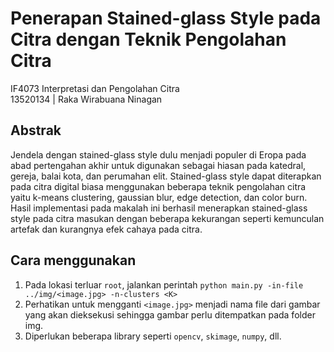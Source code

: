 # Penerapan Stained-glass Style pada Citra dengan Teknik Pengolahan Citra

IF4073 Interpretasi dan Pengolahan Citra <br>
13520134 | Raka Wirabuana Ninagan

## Abstrak

Jendela dengan stained-glass style dulu menjadi populer di Eropa pada abad pertengahan akhir untuk digunakan sebagai hiasan pada katedral, gereja, balai kota, dan perumahan elit. Stained-glass style dapat diterapkan pada citra digital biasa menggunakan beberapa teknik pengolahan citra yaitu k-means clustering, gaussian blur, edge detection, dan color burn. Hasil implementasi pada makalah ini berhasil menerapkan stained-glass style pada citra masukan dengan beberapa kekurangan seperti kemunculan artefak dan kurangnya efek cahaya pada citra.

## Cara menggunakan

1. Pada lokasi terluar `root`, jalankan perintah `python main.py -in-file ../img/<image.jpg> -n-clusters <K>`
2. Perhatikan untuk mengganti `<image.jpg>` menjadi nama file dari gambar yang akan dieksekusi sehingga gambar perlu ditempatkan pada folder img.
3. Diperlukan beberapa library seperti `opencv`, `skimage`, `numpy`, dll.
